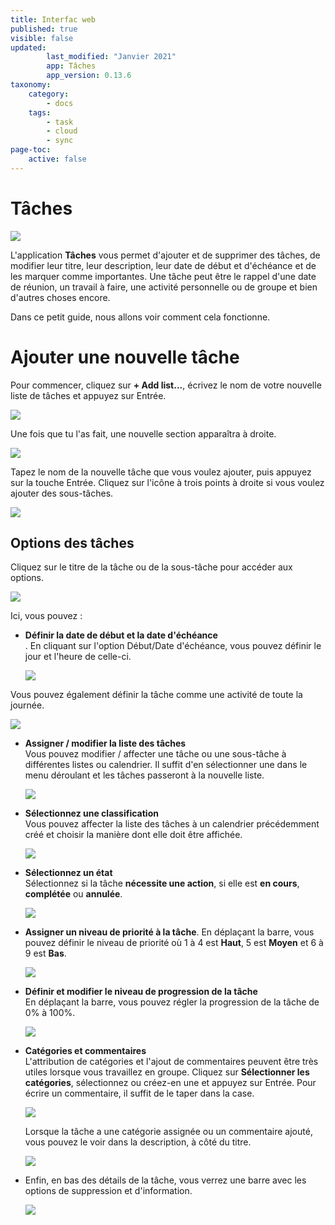 ```yaml
---
title: Interfac web
published: true
visible: false
updated:
        last_modified: "Janvier 2021"
        app: Tâches
        app_version: 0.13.6
taxonomy:
    category:
        - docs
    tags:
        - task
        - cloud
        - sync
page-toc:
    active: false
---
```


# Tâches

![](en/main.png)

L'application **Tâches** vous permet d'ajouter et de supprimer des tâches, de modifier leur titre, leur description, leur date de début et d'échéance et de les marquer comme importantes. Une tâche peut être le rappel d'une date de réunion, un travail à faire, une activité personnelle ou de groupe et bien d'autres choses encore.

Dans ce petit guide, nous allons voir comment cela fonctionne.

# Ajouter une nouvelle tâche
Pour commencer, cliquez sur **+ Add list...**, écrivez le nom de votre nouvelle liste de tâches et appuyez sur Entrée.

![](en/add_task.gif)

Une fois que tu l'as fait, une nouvelle section apparaîtra à droite.

![](en/add_tasks_window.png)

Tapez le nom de la nouvelle tâche que vous voulez ajouter, puis appuyez sur la touche Entrée. Cliquez sur l'icône à trois points à droite si vous voulez ajouter des sous-tâches.

![](en/add_tasks.gif)

## Options des tâches
Cliquez sur le titre de la tâche ou de la sous-tâche pour accéder aux options.

![](en/tasks_options.png)

Ici, vous pouvez :

- **Définir la date de début et la date d'échéance**<br>.
En cliquant sur l'option Début/Date d'échéance, vous pouvez définir le jour et l'heure de celle-ci.

  ![](en/start_due_date.gif)

Vous pouvez également définir la tâche comme une activité de toute la journée.

  ![](en/all_day.png)

- **Assigner / modifier la liste des tâches**<br>
Vous pouvez modifier / affecter une tâche ou une sous-tâche à différentes listes ou calendrier. Il suffit d'en sélectionner une dans le menu déroulant et les tâches passeront à la nouvelle liste.

  ![](en/assign_list.gif)

- **Sélectionnez une classification**<br>
Vous pouvez affecter la liste des tâches à un calendrier précédemment créé et choisir la manière dont elle doit être affichée.

  ![](en/show.png)

- **Sélectionnez un état**<br>
Sélectionnez si la tâche **nécessite une action**, si elle est **en cours**, **complétée** ou **annulée**.

  ![](en/status.gif)

- **Assigner un niveau de priorité à la tâche**.
En déplaçant la barre, vous pouvez définir le niveau de priorité où 1 à 4 est **Haut**, 5 est **Moyen** et 6 à 9 est **Bas**.

  ![](en/priority.gif)

- **Définir et modifier le niveau de progression de la tâche**<br>
En déplaçant la barre, vous pouvez régler la progression de la tâche de 0% à 100%.

  ![](en/progress.gif)

- **Catégories et commentaires**<br>
L'attribution de catégories et l'ajout de commentaires peuvent être très utiles lorsque vous travaillez en groupe. Cliquez sur **Sélectionner les catégories**, sélectionnez ou créez-en une et appuyez sur Entrée. Pour écrire un commentaire, il suffit de le taper dans la case.

  ![](en/categories_comments.gif)

  Lorsque la tâche a une catégorie assignée ou un commentaire ajouté, vous pouvez le voir dans la description, à côté du titre.

  ![](en/categories_comments.png)

- Enfin, en bas des détails de la tâche, vous verrez une barre avec les options de suppression et d'information.

  ![](en/info.png)
